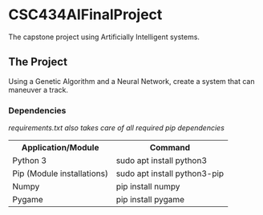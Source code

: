 # CSC434AIFinalProject
The capstone project using Artificially Intelligent systems.

<h2>The Project</h2>

<p>Using a Genetic Algorithm and a Neural Network, create a system that can maneuver a track.
</p>

<h3>Dependencies</h3>
<i>requirements.txt also takes care of all required pip dependencies</i>
<table>
	<tr>
		<th>Application/Module</td>
		<th>Command</th>
	</tr>
	<tr>
		<td>Python 3</td><td>sudo apt install python3</td>
	</tr>
	<tr>
		<td>Pip (Module installations)</td><td>sudo apt install python3-pip</td>
	</tr>
	<tr>
		<td>Numpy</td><td>pip install numpy</td>
	</tr>
	<tr>
		<td>Pygame</td><td>pip install pygame</td>
	</tr>
</table>


